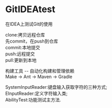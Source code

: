 # GitIDEAtest
在IDEA上测试Git的使用

clone:拷贝远程仓库  
先commit，在push到仓库  
commit:本地提交  
push:远程提交  
pull:更新到本地

构建工具 -- 自动化构建和管理依赖  
Make -> Ant -> Maven -> Gradle

SystemInputReader:键盘输入获取字符的三种方式;  
EInputReader:定义字符输入类;  
AbilityTest:功能测试主方法.